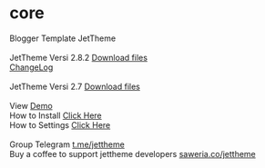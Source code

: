 # core
Blogger Template JetTheme<br/>
<br/>
JetTheme Versi 2.8.2 <a href='https://github.com/jettheme/core/archive/refs/heads/main.zip'>Download files</a><br/>
<a href='https://www.jettheme.com/p/change-log.html'>ChangeLog</a><br/>
<br/>
JetTheme Versi 2.7 <a href='https://github.com/jettheme/core/archive/refs/tags/2.7.zip'>Download files</a><br/>
<br/>
View <a href='https://jettheme-demo.blogspot.com/'>Demo</a><br/>
How to Install <a href='https://www.jettheme.com/2020/02/cara-instal-jettheme-di-blogger.html'>Click Here</a><br/>
How to Settings <a href='https://www.jettheme.com/2021/03/setting-template-jettheme.html'>Click Here</a><br/><br/>
Group Telegram <a href='https://t.me/jettheme'>t.me/jettheme</a><br/>
Buy a coffee to support jettheme developers <a href='https://saweria.co/jettheme'>saweria.co/jettheme</a>

